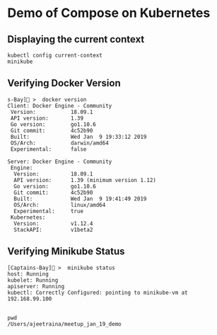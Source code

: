 # Demo of Compose on Kubernetes

## Displaying the current context

```
kubectl config current-context
minikube

```

## Verifying Docker Version

```
s-Bay]🚩 >  docker version
Client: Docker Engine - Community
 Version:           18.09.1
 API version:       1.39
 Go version:        go1.10.6
 Git commit:        4c52b90
 Built:             Wed Jan  9 19:33:12 2019
 OS/Arch:           darwin/amd64
 Experimental:      false

Server: Docker Engine - Community
 Engine:
  Version:          18.09.1
  API version:      1.39 (minimum version 1.12)
  Go version:       go1.10.6
  Git commit:       4c52b90
  Built:            Wed Jan  9 19:41:49 2019
  OS/Arch:          linux/amd64
  Experimental:     true
 Kubernetes:
  Version:          v1.12.4
  StackAPI:         v1beta2
```

## Verifying Minikube Status

```
[Captains-Bay]🚩 >  minikube status
host: Running
kubelet: Running
apiserver: Running
kubectl: Correctly Configured: pointing to minikube-vm at 192.168.99.100
```

## 

```
pwd
/Users/ajeetraina/meetup_jan_19_demo
```
